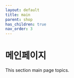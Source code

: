 ```yaml
---
layout: default
title: main
parent: shop
has_children: true
nav_order: 3
---
```


# 메인페이지

This section main page topics.
